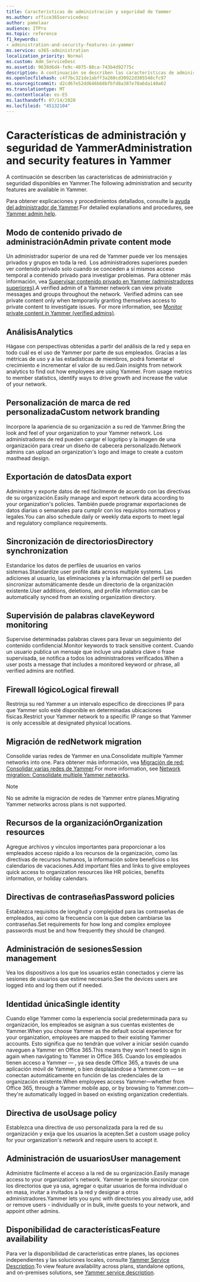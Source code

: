 ```yaml
---
title: Características de administración y seguridad de Yammer
ms.author: office365servicedesc
author: pamelaar
audience: ITPro
ms.topic: reference
f1_keywords:
- administration-and-security-features-in-yammer
ms.service: o365-administration
localization_priority: Normal
ms.custom: Adm_ServiceDesc
ms.assetid: 9638d6d4-fe9c-4075-88ca-743b4d92775c
description: A continuación se describen las características de administración y seguridad disponibles en Yammer.
ms.openlocfilehash: c4f7bc321de1abff3a260cd30922d305548cfc97
ms.sourcegitcommit: d2cd67e52dd646b68bfbfd8a387e70a6da140a62
ms.translationtype: MT
ms.contentlocale: es-ES
ms.lasthandoff: 07/14/2020
ms.locfileid: "45132104"
---
```

# <a name="administration-and-security-features-in-yammer"></a><span data-ttu-id="fc487-103">Características de administración y seguridad de Yammer</span><span class="sxs-lookup"><span data-stu-id="fc487-103">Administration and security features in Yammer</span></span>

<span data-ttu-id="fc487-104">A continuación se describen las características de administración y seguridad disponibles en Yammer.</span><span class="sxs-lookup"><span data-stu-id="fc487-104">The following administration and security features are available in Yammer.</span></span>
  
<span data-ttu-id="fc487-105">Para obtener explicaciones y procedimientos detallados, consulte la [ayuda del administrador de Yammer](https://go.microsoft.com/fwlink/?LinkId=869688).</span><span class="sxs-lookup"><span data-stu-id="fc487-105">For detailed explanations and procedures, see [Yammer admin help](https://go.microsoft.com/fwlink/?LinkId=869688).</span></span>

## <a name="admin-private-content-mode"></a><span data-ttu-id="fc487-106">Modo de contenido privado de administración</span><span class="sxs-lookup"><span data-stu-id="fc487-106">Admin private content mode</span></span>

<span data-ttu-id="fc487-p101">Un administrador superior de una red de Yammer puede ver los mensajes privados y grupos en toda la red.  Los administradores superiores pueden ver contenido privado solo cuando se conceden a sí mismos acceso temporal a contenido privado para investigar problemas.  Para obtener más información, vea [Supervisar contenido privado en Yammer (administradores superiores)](https://go.microsoft.com/fwlink/?LinkId=627479).</span><span class="sxs-lookup"><span data-stu-id="fc487-p101">A verified admin of a Yammer network can view private messages and groups throughout the network.  Verified admins can see private content only when temporarily granting themselves access to private content to investigate issues.  For more information, see [Monitor private content in Yammer (verified admins)](https://go.microsoft.com/fwlink/?LinkId=627479).</span></span>

## <a name="analytics"></a><span data-ttu-id="fc487-110">Análisis</span><span class="sxs-lookup"><span data-stu-id="fc487-110">Analytics</span></span>

<span data-ttu-id="fc487-p102">Hágase con perspectivas obtenidas a partir del análisis de la red y sepa en todo cuál es el uso de Yammer por parte de sus empleados. Gracias a las métricas de uso y a las estadísticas de miembros, podrá fomentar el crecimiento e incrementar el valor de su red.</span><span class="sxs-lookup"><span data-stu-id="fc487-p102">Gain insights from network analytics to find out how employees are using Yammer. From usage metrics to member statistics, identify ways to drive growth and increase the value of your network.</span></span>

## <a name="custom-network-branding"></a><span data-ttu-id="fc487-113">Personalización de marca de red personalizada</span><span class="sxs-lookup"><span data-stu-id="fc487-113">Custom network branding</span></span>

<span data-ttu-id="fc487-114">Incorpore la apariencia de su organización a su red de Yammer.</span><span class="sxs-lookup"><span data-stu-id="fc487-114">Bring the look and feel of your organization to your Yammer network.</span></span> <span data-ttu-id="fc487-115">Los administradores de red pueden cargar el logotipo y la imagen de una organización para crear un diseño de cabecera personalizado.</span><span class="sxs-lookup"><span data-stu-id="fc487-115">Network admins can upload an organization's logo and image to create a custom masthead design.</span></span>

## <a name="data-export"></a><span data-ttu-id="fc487-116">Exportación de datos</span><span class="sxs-lookup"><span data-stu-id="fc487-116">Data export</span></span>

<span data-ttu-id="fc487-117">Administre y exporte datos de red fácilmente de acuerdo con las directivas de su organización.</span><span class="sxs-lookup"><span data-stu-id="fc487-117">Easily manage and export network data according to your organization's policies.</span></span> <span data-ttu-id="fc487-118">También puede programar exportaciones de datos diarias o semanales para cumplir con los requisitos normativos y legales.</span><span class="sxs-lookup"><span data-stu-id="fc487-118">You can also schedule daily or weekly data exports to meet legal and regulatory compliance requirements.</span></span>
  
## <a name="directory-synchronization"></a><span data-ttu-id="fc487-119">Sincronización de directorios</span><span class="sxs-lookup"><span data-stu-id="fc487-119">Directory synchronization</span></span>

<span data-ttu-id="fc487-120">Estandarice los datos de perfiles de usuarios en varios sistemas.</span><span class="sxs-lookup"><span data-stu-id="fc487-120">Standardize user profile data across multiple systems.</span></span> <span data-ttu-id="fc487-121">Las adiciones al usuario, las eliminaciones y la información del perfil se pueden sincronizar automáticamente desde un directorio de la organización existente.</span><span class="sxs-lookup"><span data-stu-id="fc487-121">User additions, deletions, and profile information can be automatically synced from an existing organization directory.</span></span>

## <a name="keyword-monitoring"></a><span data-ttu-id="fc487-122">Supervisión de palabras clave</span><span class="sxs-lookup"><span data-stu-id="fc487-122">Keyword monitoring</span></span>

<span data-ttu-id="fc487-123">Supervise determinadas palabras claves para llevar un seguimiento del contenido confidencial.</span><span class="sxs-lookup"><span data-stu-id="fc487-123">Monitor keywords to track sensitive content.</span></span> <span data-ttu-id="fc487-124">Cuando un usuario publica un mensaje que incluye una palabra clave o frase supervisada, se notifica a todos los administradores verificados.</span><span class="sxs-lookup"><span data-stu-id="fc487-124">When a user posts a message that includes a monitored keyword or phrase, all verified admins are notified.</span></span>

## <a name="logical-firewall"></a><span data-ttu-id="fc487-125">Firewall lógico</span><span class="sxs-lookup"><span data-stu-id="fc487-125">Logical firewall</span></span>

<span data-ttu-id="fc487-126">Restrinja su red Yammer a un intervalo específico de direcciones IP para que Yammer solo esté disponible en determinadas ubicaciones físicas.</span><span class="sxs-lookup"><span data-stu-id="fc487-126">Restrict your Yammer network to a specific IP range so that Yammer is only accessible at designated physical locations.</span></span>

## <a name="network-migration"></a><span data-ttu-id="fc487-127">Migración de red</span><span class="sxs-lookup"><span data-stu-id="fc487-127">Network migration</span></span>

<span data-ttu-id="fc487-128">Consolide varias redes de Yammer en una.</span><span class="sxs-lookup"><span data-stu-id="fc487-128">Consolidate multiple Yammer networks into one.</span></span> <span data-ttu-id="fc487-129">Para obtener más información, vea [Migración de red: Consolidar varias redes de Yammer](https://go.microsoft.com/fwlink/?LinkID=617488).</span><span class="sxs-lookup"><span data-stu-id="fc487-129">For more information, see [Network migration: Consolidate multiple Yammer networks](https://go.microsoft.com/fwlink/?LinkID=617488).</span></span>
  
> [!NOTE]
> <span data-ttu-id="fc487-130">No se admite la migración de redes de Yammer entre planes.</span><span class="sxs-lookup"><span data-stu-id="fc487-130">Migrating Yammer networks across plans is not supported.</span></span> 

## <a name="organization-resources"></a><span data-ttu-id="fc487-131">Recursos de la organización</span><span class="sxs-lookup"><span data-stu-id="fc487-131">Organization resources</span></span>

<span data-ttu-id="fc487-132">Agregue archivos y vínculos importantes para proporcionar a los empleados acceso rápido a los recursos de la organización, como las directivas de recursos humanos, la información sobre beneficios o los calendarios de vacaciones.</span><span class="sxs-lookup"><span data-stu-id="fc487-132">Add important files and links to give employees quick access to organization resources like HR policies, benefits information, or holiday calendars.</span></span>
  
## <a name="password-policies"></a><span data-ttu-id="fc487-133">Directivas de contraseñas</span><span class="sxs-lookup"><span data-stu-id="fc487-133">Password policies</span></span>

<span data-ttu-id="fc487-134">Establezca requisitos de longitud y complejidad para las contraseñas de empleados, así como la frecuencia con la que deben cambiarse las contraseñas.</span><span class="sxs-lookup"><span data-stu-id="fc487-134">Set requirements for how long and complex employee passwords must be and how frequently they should be changed.</span></span>
  
## <a name="session-management"></a><span data-ttu-id="fc487-135">Administración de sesiones</span><span class="sxs-lookup"><span data-stu-id="fc487-135">Session management</span></span>

<span data-ttu-id="fc487-136">Vea los dispositivos a los que los usuarios están conectados y cierre las sesiones de usuarios que estime necesario.</span><span class="sxs-lookup"><span data-stu-id="fc487-136">See the devices users are logged into and log them out if needed.</span></span>

## <a name="single-identity"></a><span data-ttu-id="fc487-137">Identidad única</span><span class="sxs-lookup"><span data-stu-id="fc487-137">Single identity</span></span>

<span data-ttu-id="fc487-138">Cuando elige Yammer como la experiencia social predeterminada para su organización, los empleados se asignan a sus cuentas existentes de Yammer.</span><span class="sxs-lookup"><span data-stu-id="fc487-138">When you choose Yammer as the default social experience for your organization, employees are mapped to their existing Yammer accounts.</span></span> <span data-ttu-id="fc487-139">Esto significa que no tendrán que volver a iniciar sesión cuando naveguen a Yammer en Office 365.</span><span class="sxs-lookup"><span data-stu-id="fc487-139">This means they won't need to sign in again when navigating to Yammer in Office 365.</span></span> <span data-ttu-id="fc487-140">Cuando los empleados tienen acceso a Yammer &mdash; , ya sea desde Office 365, a través de una aplicación móvil de Yammer, o bien desplazándose a Yammer.com &mdash; se conectan automáticamente en función de las credenciales de la organización existente.</span><span class="sxs-lookup"><span data-stu-id="fc487-140">When employees access Yammer&mdash;whether from Office 365, through a Yammer mobile app, or by browsing to Yammer.com&mdash;they're automatically logged in based on existing organization credentials.</span></span>

## <a name="usage-policy"></a><span data-ttu-id="fc487-141">Directiva de uso</span><span class="sxs-lookup"><span data-stu-id="fc487-141">Usage policy</span></span>

<span data-ttu-id="fc487-142">Establezca una directiva de uso personalizada para la red de su organización y exija que los usuarios la acepten.</span><span class="sxs-lookup"><span data-stu-id="fc487-142">Set a custom usage policy for your organization's network and require users to accept it.</span></span>

## <a name="user-management"></a><span data-ttu-id="fc487-143">Administración de usuarios</span><span class="sxs-lookup"><span data-stu-id="fc487-143">User management</span></span>

<span data-ttu-id="fc487-144">Administre fácilmente el acceso a la red de su organización.</span><span class="sxs-lookup"><span data-stu-id="fc487-144">Easily manage access to your organization's network.</span></span> <span data-ttu-id="fc487-145">Yammer le permite sincronizar con los directorios que ya usa, agregar o quitar usuarios de forma individual o en masa, invitar a invitados a la red y designar a otros administradores.</span><span class="sxs-lookup"><span data-stu-id="fc487-145">Yammer lets you sync with directories you already use, add or remove users - individually or in bulk, invite guests to your network, and appoint other admins.</span></span>

## <a name="feature-availability"></a><span data-ttu-id="fc487-146">Disponibilidad de características</span><span class="sxs-lookup"><span data-stu-id="fc487-146">Feature availability</span></span>

<span data-ttu-id="fc487-147">Para ver la disponibilidad de características entre planes, las opciones independientes y las soluciones locales, consulte [Yammer Service Description](yammer-service-description.md).</span><span class="sxs-lookup"><span data-stu-id="fc487-147">To view feature availability across plans, standalone options, and on-premises solutions, see [Yammer service description](yammer-service-description.md).</span></span>
  

